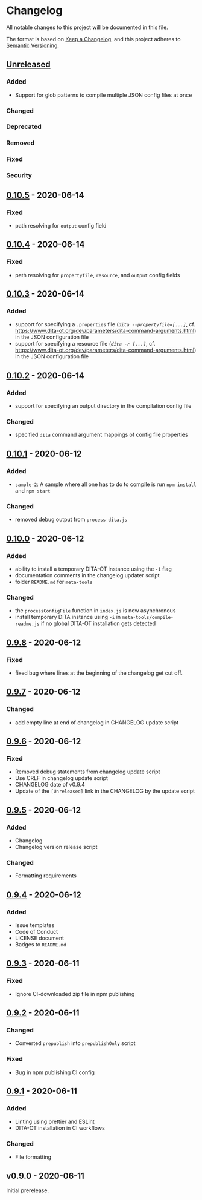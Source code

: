 # Changelog
All notable changes to this project will be documented in this file.

The format is based on [Keep a Changelog](https://keepachangelog.com/en/1.0.0/),
and this project adheres to [Semantic Versioning](https://semver.org/spec/v2.0.0.html).

## [Unreleased]
### Added
- Support for glob patterns to compile multiple JSON config files at once
### Changed
### Deprecated
### Removed
### Fixed
### Security
## [0.10.5] - 2020-06-14
### Fixed
- path resolving for `output` config field
## [0.10.4] - 2020-06-14
### Fixed
- path resolving for `propertyfile`, `resource`, and `output` config fields
## [0.10.3] - 2020-06-14
### Added
- support for specifying a `.properties` file (*`dita --propertyfile=[...]`*, cf. https://www.dita-ot.org/dev/parameters/dita-command-arguments.html) in the JSON configuration file
- support for specifying a resource file (*`dita -r [...]`*, cf. https://www.dita-ot.org/dev/parameters/dita-command-arguments.html) in the JSON configuration file
## [0.10.2] - 2020-06-14
### Added
- support for specifying an output directory in the compilation config file
### Changed
- specified `dita` command argument mappings of config file properties
## [0.10.1] - 2020-06-12
### Added
- `sample-2`: A sample where all one has to do to compile is run `npm install` and `npm start`
### Changed
- removed debug output from `process-dita.js`
## [0.10.0] - 2020-06-12
### Added
- ability to install a temporary DITA-OT instance using the `-i` flag
- documentation comments in the changelog updater script
- folder `README.md` for `meta-tools`
### Changed
- the `processConfigFile` function in `index.js` is now asynchronous
- install temporary DITA instance using `-i` in `meta-tools/compile-readme.js` if no global DITA-OT installation gets detected
## [0.9.8] - 2020-06-12
### Fixed
- fixed bug where lines at the beginning of the changelog get cut off.
## [0.9.7] - 2020-06-12
### Changed
- add empty line at end of changelog in CHANGELOG update script
## [0.9.6] - 2020-06-12
### Fixed
- Removed debug statements from changelog update script
- Use CRLF in changelog update script
- CHANGELOG date of v0.9.4
- Update of the `[Unreleased]` link in the CHANGELOG by the update script
## [0.9.5] - 2020-06-12
### Added
- Changelog
- Changelog version release script
### Changed
- Formatting requirements
## [0.9.4] - 2020-06-12
### Added
- Issue templates
- Code of Conduct
- LICENSE document
- Badges to `README.md`
## [0.9.3] - 2020-06-11
### Fixed
- Ignore CI-downloaded zip file in npm publishing
## [0.9.2] - 2020-06-11
### Changed
- Converted `prepublish` into `prepublishOnly` script
### Fixed
- Bug in npm publishing CI config
## [0.9.1] - 2020-06-11
### Added
- Linting using prettier and ESLint
- DITA-OT installation in CI workflows
### Changed
- File formatting

## v0.9.0 - 2020-06-11
Initial prerelease.

[Unreleased]: https://github.com/fliegwerk/dita-ot-helper/compare/v0.10.5...HEAD
[0.9.1]: https://github.com/fliegwerk/dita-ot-helper/compare/v0.9.0...v0.9.1
[0.9.2]: https://github.com/fliegwerk/dita-ot-helper/compare/v0.9.1...v0.9.2
[0.9.3]: https://github.com/fliegwerk/dita-ot-helper/compare/v0.9.2...v0.9.3
[0.9.4]: https://github.com/fliegwerk/dita-ot-helper/compare/v0.9.3...v0.9.4
[0.9.5]: https://github.com/fliegwerk/dita-ot-helper/compare/v0.9.4...v0.9.5
[0.9.6]: https://github.com/fliegwerk/dita-ot-helper/compare/v0.9.5...v0.9.6
[0.9.7]: https://github.com/fliegwerk/dita-ot-helper/compare/v0.9.6...v0.9.7
[0.9.8]: https://github.com/fliegwerk/dita-ot-helper/compare/v0.9.7...v0.9.8
[0.10.0]: https://github.com/fliegwerk/dita-ot-helper/compare/v0.9.8...v0.10.0
[0.10.1]: https://github.com/fliegwerk/dita-ot-helper/compare/v0.10.0...v0.10.1
[0.10.2]: https://github.com/fliegwerk/dita-ot-helper/compare/v0.10.1...v0.10.2
[0.10.3]: https://github.com/fliegwerk/dita-ot-helper/compare/v0.10.2...v0.10.3
[0.10.4]: https://github.com/fliegwerk/dita-ot-helper/compare/v0.10.3...v0.10.4
[0.10.5]: https://github.com/fliegwerk/dita-ot-helper/compare/v0.10.4...v0.10.5
